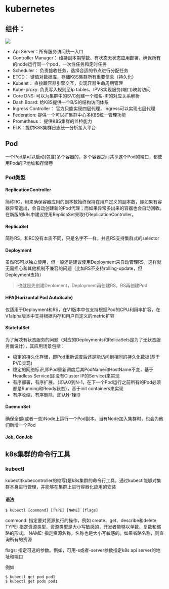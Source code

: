 # kubernetes
## 组件：

![](https://data-repository-01.oss-cn-shanghai.aliyuncs.com/img/20210605140917.png)

- Api Server：所有服务访问统一入口
- Controller Manager： 维持副本期望数、有状态无状态应用部署、确保所有的node运行同一个pod，一次性任务和定时任务
- Scheduler： 负责接收任务，选择合适的节点进行分配任务
- ETCD： 键值对数据库，存储K8S集群所有重要信息（持久化）
- Kubelet： 直接跟容器引擎交互，实现容器生命周期管理
- Kube-proxy: 负责写入规则至Ip tables、IPVS实现服务(端口)映射访问
- Core DNS: 可以为集群中的SVC创建一个域名-IP的对应关系解析
- Dash Board: 给K8S提供一个B/S的结构访问体系
- Ingress Controller： 官方只能实现四层代理，Ingress可以实现七层代理
- Federation: 提供一个可以扩集群中心多K8S统一管理功能
- Prometheus： 提供K8S集群的监控能力
- ELK：提供K8S集群日志统一分析接入平台

## Pod
一个Pod是可以启动(包含)多个容器的，多个容器之间共享这个Pod的端口，都使用Pod的IP地址和存储卷

### Pod类型
#### ReplicationController
简称RC，用来确保容器应用的副本数始终保持在用户定义的副本数，即如果有容器异常退出，会自动创建新的Pod代理；而如果异常多出来的容器也会自动回收。在新版的k8s中建议使用ReplicaSet来取代ReplicationController。
#### ReplicaSet
简称RS，和RC没有本质不同，只是名字不一样，并且RS支持集群式的selector
#### Deployment
虽然RS可以独立使用，但一般还是建议使用Deployment来自动管理RS，这样就无需担心和其他机制不兼容的问题（比如RS不支持rolling-update，但Deployment支持）

> 也就是先创建Deploment，Deployment再创建RS，RS再创建Pod

#### HPA(Horizontal Pod AutoScale)
仅适用于Deployment和RS，在V1版本中仅支持根据Pod的CPU利用率扩容，在V1alpha版本中支持根据内存和用户自定义的metric扩容
#### StatefulSet
为了解决有状态服务的问题（对应的Deployments和RelicaSets是为了无状态服务而设计），其应用场景包括：
- 稳定的持久化存储，即Pod重新调度后还是能访问到相同的持久化数据(基于PVC实现)
- 稳定的网络标识,即Pod重新调度后其PodName和HostName不变，基于Headless Service(即没有Cluster IP的Service)来实现
- 有序部署，有序扩展。（即从0到N-1，在下一个Pod运行之前所有的Pod必须都是Running和Ready状态），基于init containers来实现
- 有序收缩，有序删除，即从N-1到0
#### DaemonSet
确保全部(或者一些)Node上运行一个Pod副本。当有Node加入集群时，也会为他们新增一个Pod
#### Job, ConJob

## k8s集群的命令行工具
### kubectl
kubectl(kubecontroller的缩写)是k8s集群的命令行工具，通过kubectl能够对集群本身进行管理，并能够在集群上进行容器化应用的安装

#### 语法
```shell
$ kubectl [commond] [TYPE] [NAME] [flags]
```
commond: 指定要对资源执行的操作，例如 create、get、describe和delete
TYPE: 指定资源类型，资源类型是大小写敏感的，开发者能够以单数、复数和缩略的形式。 
NAME: 指定资源名称，名称也是大小写敏感的。如果省略名称，则查询所有的资源

flags: 指定可选的参数。例如，可用-s或者-server参数指定k8s api server的地址和端口

例如
```shell
$ kubectl get pod pod1
$ kubectl get pods pod1
```


